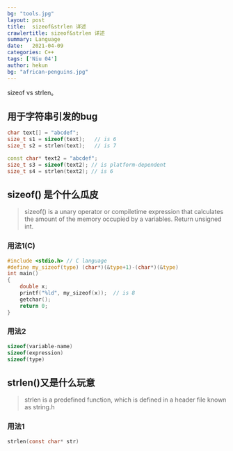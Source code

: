 ```yaml
---
bg: "tools.jpg"
layout: post
title:  sizeof&strlen 详述
crawlertitle: sizeof&strlen 详述
summary: Language
date:   2021-04-09
categories: C++
tags: ['Niu 04']
author: hekun
bg: "african-penguins.jpg"
---
```


 sizeof vs strlen。

## 用于字符串引发的bug

```cpp
char text[] = "abcdef";
size_t s1 = sizeof(text);   // is 6 
size_t s2 = strlen(text);   // is 7

const char* text2 = "abcdef";
size_t s3 = sizeof(text2); // is platform-dependent
size_t s4 = strlen(text2); // is 6
```

## sizeof() 是个什么瓜皮

> sizeof() is a unary operator or compiletime expression that calculates the amount of the memory occupied by a variables. Return unsigned int.

### 用法1(C)

```c
#include <stdio.h> // C language
#define my_sizeof(type) (char*)(&type+1)-(char*)(&type)
int main()
{
    double x;
    printf("%ld", my_sizeof(x));  // is 8
    getchar();
    return 0;
}
```

### 用法2

```c
sizeof(variable-name)
sizeof(expression)
sizeof(type)
```

## strlen()又是什么玩意

> strlen is a predefined function, which is defined in a header file known as string.h

### 用法1

```c
strlen(const char* str)
```
